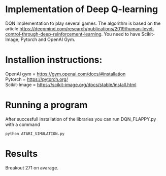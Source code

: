 # Implementation of Deep Q-learning
DQN implementation to play several games. The algorithm is based on the article https://deepmind.com/research/publications/2019/human-level-control-through-deep-reinforcement-learning. You need to have Scikit-Image, Pytorch and OpenAI Gym.

# Installion instructions:  

OpenAI gym = https://gym.openai.com/docs/#installation  
Pytorch = https://pytorch.org/  
Scikit-Image = https://scikit-image.org/docs/stable/install.html  
# Running a program
After succesfull installation of the libraries you can run DQN_FLAPPY.py with a command   
```
python ATARI_SIMULATION.py
```

# Results

Breakout 271 on avarage.
